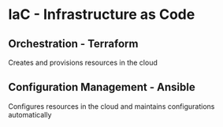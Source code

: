 # IaC - Infrastructure as Code

## Orchestration - Terraform

Creates and provisions resources in the cloud

## Configuration Management - Ansible

Configures resources in the cloud and maintains configurations automatically 